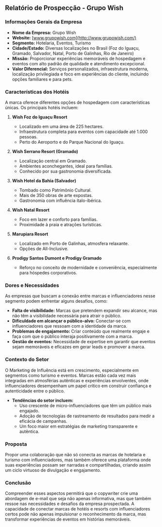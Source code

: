 ## Relatório de Prospecção - Grupo Wish 

### Informações Gerais da Empresa
- **Nome da Empresa:** Grupo Wish
- **Website:** [www.grupowish.com](http://www.grupowish.com/)
- **Segmento:** Hotelaria, Eventos, Turismo
- **Cidade/Estado:** Diversas localizações no Brasil (Foz do Iguaçu, Gramado, Salvador, Natal, Porto de Galinhas, Rio de Janeiro)
- **Missão:** Proporcionar experiências memoráveis de hospedagem e eventos com alto padrão de qualidade e atendimento excepcional.
- **Valor Diferencial:** Serviços personalizados, infraestrutura moderna, localização privilegiada e foco em experiências do cliente, incluindo opções familiares e para pets.

### Características dos Hotéis
A marca oferece diferentes opções de hospedagem com características únicas. Os principais hotéis incluem:
1. **Wish Foz do Iguaçu Resort**
   - Localizado em uma área de 225 hectares.
   - Infraestrutura completa para eventos com capacidade até 1.000 pessoas.
   - Perto do Aeroporto e do Parque Nacional do Iguaçu.

2. **Wish Serrano Resort (Gramado)**
   - Localização central em Gramado.
   - Ambientes aconchegantes, ideal para famílias.
   - Conhecido por sua gastronomia diversificada.

3. **Wish Hotel da Bahia (Salvador)**
   - Tombado como Patrimônio Cultural.
   - Mais de 350 obras de arte expostas.
   - Gastronomia com influência ítalo-ibérica.

4. **Wish Natal Resort**
   - Foco em lazer e conforto para famílias.
   - Proximidade à praia e atrações turísticas.

5. **Marupiara Resort**
   - Localizado em Porto de Galinhas, atmosfera relaxante.
   - Opções de All-Inclusive.

6. **Prodigy Santos Dumont e Prodigy Gramado**
   - Reforço no conceito de modernidade e conveniência, especialmente para hóspedes corporativos.

### Dores e Necessidades
As empresas que buscam a conexão entre marcas e influenciadores nesse segmento podem enfrentar alguns desafios, como:
- **Falta de visibilidade:** Marcas que pretendem expandir seu alcance, mas não têm a visibilidade necessária para atrair o público.
- **Dificuldade em alcançar o público-alvo:** Conectar-se com influenciadores que ressoam com a identidade da marca.
- **Problemas de engajamento:** Criar conteúdo que realmente engaje e faça com que o público interaja positivamente com a marca.
- **Gestão de eventos:** Necessidade de expertise em garantir que eventos sejam memoráveis e eficazes em gerar leads e promover a marca.

### Contexto do Setor
O Marketing de Influência está em crescimento, especialmente em segmentos como turismo e eventos. Marcas estão cada vez mais integradas em atmosférias autênticas e experiências envolventes, onde influenciadores desempenham um papel crítico em construir confiança e autenticidade entre o público.

- **Tendências do setor incluem:**
  - Uso crescente de micro-influenciadores que têm um público mais engajado.
  - Adoção de tecnologias de rastreamento de resultados para medir a eficácia de campanhas.
  - Um foco maior em estratégias de marketing transparente e autêntica.

### Proposta
Propor uma colaboração que não só conecta as marcas de hotelaria e turismo com influenciadores, mas também oferece uma plataforma onde suas experiências possam ser narradas e compartilhadas, criando assim um ciclo virtuoso de divulgação e engajamento.

### Conclusão
Compreender esses aspectos permitirá que o copywriter crie uma abordagem de e-mail que seja não apenas informativa, mas que também ressoe nas necessidades e desafios da empresa prospectada. A capacidade de conectar marcas de hotéis e resorts com influenciadores certos pode não apenas impulsionar o reconhecimento da marca, mas transformar experiências de eventos em histórias memoráveis.